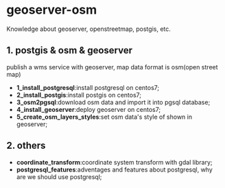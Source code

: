 # geoserver-osm

Knowledge about geoserver, openstreetmap, postgis, etc.

## 1. postgis & osm & geoserver
publish a wms service with geoserver, map data format is osm(open street map) 

- **1_install_postgresql**:install postgresql on centos7;
- **2_install_postgis**:install postgis on centos7;
- **3_osm2pgsql**:download osm data and import it into pgsql database;
- **4_install_geoserver**:deploy geoserver on centos7;
- **5_create_osm_layers_styles**:set osm data's style of shown in geoserver;

## 2. others
- **coordinate_transform**:coordinate system transform with gdal library;
- **postgresql_features**:adventages and features about postgresql, why are we should use postgresql;


